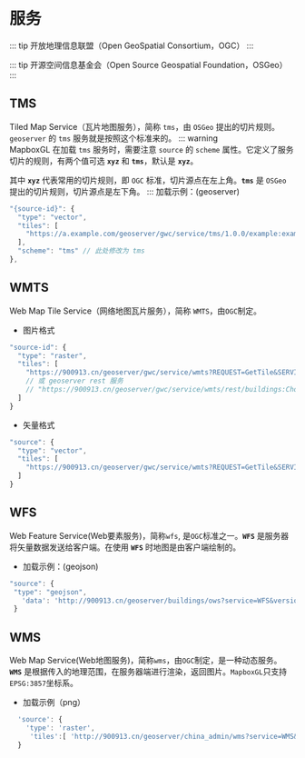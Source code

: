 # 服务
::: tip
开放地理信息联盟（Open GeoSpatial Consortium，OGC）
:::

::: tip
开源空间信息基金会（Open Source Geospatial Foundation，OSGeo）
:::

## TMS
Tiled Map Service（瓦片地图服务），简称 `tms`，由 `OSGeo` 提出的切片规则。`geoserver` 的 `tms` 服务就是按照这个标准来的。
::: warning  
MapboxGL 在加载 `tms` 服务时，需要注意 `source` 的 `scheme` 属性。它定义了服务切片的规则，有两个值可选 **`xyz`** 和 **`tms`**，默认是 **`xyz`**。

其中 **`xyz`** 代表常用的切片规则，即 `OGC` 标准，切片源点在左上角。**`tms`** 是 `OSGeo` 提出的切片规则，切片源点是左下角。
:::
加载示例：(geoserver)
``` js
"{source-id}": {
  "type": "vector",
  "tiles": [
    "https://a.example.com/geoserver/gwc/service/tms/1.0.0/example:example@EPSG:900913@pbf/{z}/{x}/{y}.pbf"
  ],
  "scheme": "tms" // 此处修改为 tms
},
 ```

<ClientOnly>
  <code-view name="tms"/>
</ClientOnly>

## WMTS
Web Map Tile Service（网络地图瓦片服务），简称 `WMTS`，由`OGC`制定。
* 图片格式
``` js
"source-id": {
  "type": "raster",
  "tiles": [
    "https://900913.cn/geoserver/gwc/service/wmts?REQUEST=GetTile&SERVICE=WMTS&VERSION=1.0.0&LAYER=buildings:Chongqing&STYLE=&TILEMATRIX=EPSG:900913:{z}&TILEMATRIXSET=EPSG:900913&FORMAT=image/png&TILECOL={x}&TILEROW={y}"
    // 或 geoserver rest 服务
    // "https://900913.cn/geoserver/gwc/service/wmts/rest/buildings:Chongqing/polygon/EPSG:900913/EPSG:900913:{z}/{y}/{x}?format=image/png"
  ]
}
```

* 矢量格式
``` js
"source": {
  "type": "vector",
  "tiles": [
    "https://900913.cn/geoserver/gwc/service/wmts?REQUEST=GetTile&SERVICE=WMTS&VERSION=1.0.0&LAYER=buildings:cq_point&STYLE=&TILEMATRIX=EPSG:900913:{z}&TILEMATRIXSET=EPSG:900913&FORMAT=application/vnd.mapbox-vector-tile&TILECOL={x}&TILEROW={y}"
  ]
}
```

<ClientOnly>
  <code-view name="wmts"/>
</ClientOnly>

## WFS
 Web Feature Service(Web要素服务)，简称`wfs`, 是`OGC`标准之一。**`WFS`** 是服务器将矢量数据发送给客户端。在使用  **`WFS`** 时地图是由客户端绘制的。
 - 加载示例：(geojson)
 ```js
 "source": {
  "type": "geojson",
    'data': 'http://900913.cn/geoserver/buildings/ows?service=WFS&version=1.0.0&request=GetFeature&typeName=buildings%3Acq_point&outputFormat=application%2Fjson',
  }
 ```
 <ClientOnly>
  <code-view name="wfs"/>
</ClientOnly>

## WMS
Web Map Service(Web地图服务)，简称`wms`，由`OGC`制定，是一种动态服务。
**`WMS`** 是根据传入的地理范围，在服务器端进行渲染，返回图片。`MapboxGL`只支持`EPSG:3857`坐标系。
- 加载示例（png）
```js
  'source': {
    'type': 'raster',
     'tiles':[ 'http://900913.cn/geoserver/china_admin/wms?service=WMS&version=1.1.0&request=GetMap&layers=china_admin:Chongqing&bbox={bbox-epsg-3857}&width=661&height=768&srs=EPSG:3857&format=image%2Fpng&TRANSPARENT=TRUE'],
  }
```
 <ClientOnly>
  <code-view name="wms"/>
</ClientOnly>


